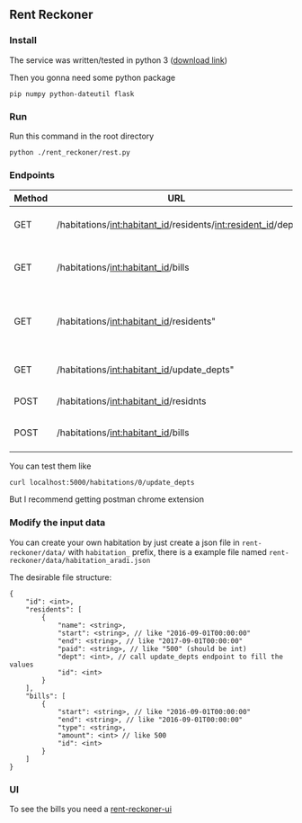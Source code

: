 ## Rent Reckoner

### Install
The service was written/tested in python 3 ([download link](https://www.python.org/downloads/))

Then you gonna need some python package
```
pip numpy python-dateutil flask
```

### Run
Run this command in the root directory 
```
python ./rent_reckoner/rest.py
```

### Endpoints
|Method|URL|Parametes|Description|
|-|-|-|-|
|GET|/habitations/<int:habitant_id>/residents/<int:resident_id>/dept|-|gives back the resident dept|
|GET|/habitations/<int:habitant_id>/bills|-|gives back the bills in a ui desider format|
|GET|/habitations/<int:habitant_id>/residents"|-|gives back the residents in a ui desider format|
|GET|/habitations/<int:habitant_id>/update_depts"|-|update the residents depths|
|POST|/habitations/<int:habitant_id>/residnts|start, end, name|add new resident|
|POST|/habitations/<int:habitant_id>/bills|start, end, type, amount|add new bill|

You can test them like
```
curl localhost:5000/habitations/0/update_depts
```
But I recommend getting postman chrome extension

### Modify the input data
You can create your own habitation by just create a json file in `rent-reckoner/data/` with `habitation_` prefix, there is a example file named `rent-reckoner/data/habitation_aradi.json`

The desirable file structure:
```
{
    "id": <int>,
    "residents": [
        {
            "name": <string>,
            "start": <string>, // like "2016-09-01T00:00:00"
            "end": <string>, // like "2017-09-01T00:00:00"
            "paid": <string>, // like "500" (should be int)
            "dept": <int>, // call update_depts endpoint to fill the values
            "id": <int>
        }
    ],
    "bills": [
        {
            "start": <string>, // like "2016-09-01T00:00:00"
            "end": <string>, // like "2016-09-01T00:00:00"
            "type": <string>,
            "amount": <int> // like 500
            "id": <int>
        }
    ]
}
```

### UI
To see the bills you need a [rent-reckoner-ui](https://github.com/reveland/rent-reckoner-ui)

